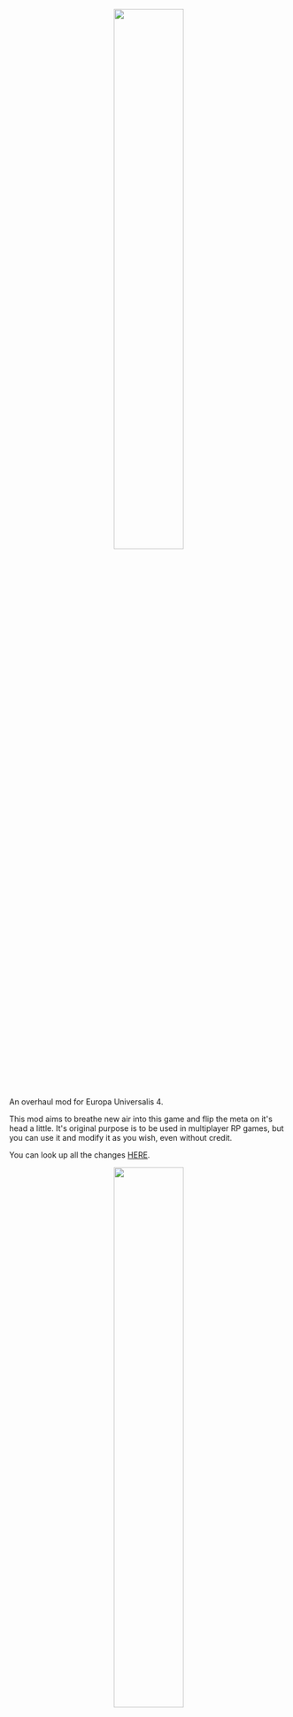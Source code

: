 <p align="center">
<img src="https://i.imgur.com/fPT9tvI.png" height=50% width=50%>

 An overhaul mod for Europa Universalis 4.

 This mod aims to breathe new air into this game and flip the meta on it's head a little. It's original purpose is to be used in multiplayer RP games, but you can use it and modify it as you wish, even without credit.

 You can look up all the changes <a href="https://github.com/xnrado/conventu-amicorum/blob/main/CHANGELOG.md">HERE</a>.

<p align="center">
<img src="https://i.imgur.com/j7ZGCLW.png" height=50% width=50%>
<p align="center">
 Most of the code is taken from other mods:
<p align="center">
<a href="https://steamcommunity.com/workshop/filedetails/?id=1626860092">Expanded Mod Family</a>
<p align="center">
<a href="https://steamcommunity.com/sharedfiles/filedetails/?id=2895913903">Road to 1836</a>
<p align="center">
<a href="https://steamcommunity.com/sharedfiles/filedetails/?id=2805088800">Disaster: Eclipse of Empires</a>
<p align="center">
<a href="https://steamcommunity.com/sharedfiles/filedetails/?id=1562888561">Colony Merging</a>
<p align="center">
<img src="https://i.imgur.com/w7TV91I.png" height=50% width=50%>
<p align="center">
<a href="https://github.com/xnrado/grim-europa">Grim Europa</a>
<p align="center">
<a href="https://github.com/xnrado/conventu-amicorum">Conventu Amicorum</a>

